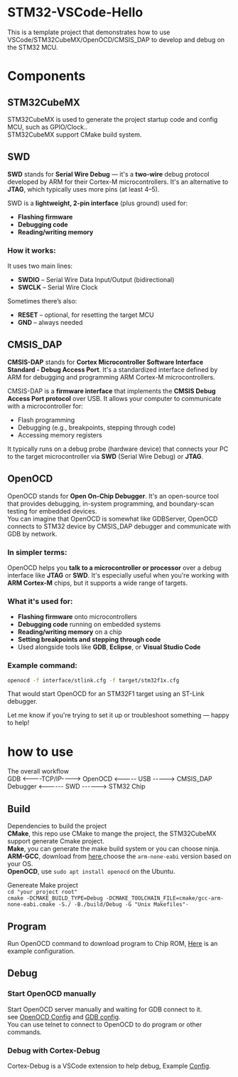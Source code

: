 # STM32-VSCode-Hello
This is a template project that demonstrates how to use VSCode/STM32CubeMX/OpenOCD/CMSIS_DAP
to develop and debug on the STM32 MCU.
# Components
## STM32CubeMX
STM32CubeMX is used to generate the project startup code and config MCU, such as GPIO/Clock..  
STM32CubeMX support CMake build system.
## SWD
**SWD** stands for **Serial Wire Debug** — it's a **two-wire** debug protocol developed by ARM for their Cortex-M microcontrollers. It's an alternative to **JTAG**, which typically uses more pins (at least 4–5).

SWD is a **lightweight, 2-pin interface** (plus ground) used for:
- **Flashing firmware**
- **Debugging code**
- **Reading/writing memory**

### How it works:
It uses two main lines:
- **SWDIO** – Serial Wire Data Input/Output (bidirectional)
- **SWCLK** – Serial Wire Clock

Sometimes there’s also:
- **RESET** – optional, for resetting the target MCU
- **GND** – always needed

## CMSIS_DAP
**CMSIS-DAP** stands for **Cortex Microcontroller Software Interface Standard - Debug Access Port**. It's a standardized interface defined by ARM for debugging and programming ARM Cortex-M microcontrollers.

CMSIS-DAP is a **firmware interface** that implements the **CMSIS Debug Access Port protocol** over USB. It allows your computer to communicate with a microcontroller for:

- Flash programming
- Debugging (e.g., breakpoints, stepping through code)
- Accessing memory registers

It typically runs on a debug probe (hardware device) that connects your PC to the target microcontroller via **SWD** (Serial Wire Debug) or **JTAG**.

## OpenOCD
OpenOCD stands for **Open On-Chip Debugger**. It's an open-source tool that provides debugging, in-system programming, and boundary-scan testing for embedded devices.  
You can imagine that OpenOCD is somewhat like GDBServer, OpenOCD connects to STM32 device by CMSIS_DAP debugger and communicate with GDB by network.

### In simpler terms:
OpenOCD helps you **talk to a microcontroller or processor** over a debug interface like **JTAG** or **SWD**. It's especially useful when you're working with **ARM Cortex-M** chips, but it supports a wide range of targets.

### What it's used for:
- **Flashing firmware** onto microcontrollers
- **Debugging code** running on embedded systems
- **Reading/writing memory** on a chip
- **Setting breakpoints and stepping through code**
- Used alongside tools like **GDB**, **Eclipse**, or **Visual Studio Code**

### Example command:
```bash
openocd -f interface/stlink.cfg -f target/stm32f1x.cfg
```

That would start OpenOCD for an STM32F1 target using an ST-Link debugger.

Let me know if you're trying to set it up or troubleshoot something — happy to help!

# how to use
The overall workflow  
GDB <----TCP/IP----> OpenOCD <----- USB -----> CMSIS_DAP Debugger <------ SWD ------> STM32 Chip
## Build
Dependencies to build the project  
**CMake**, this repo use CMake to mange the project, the STM32CubeMX support generate Cmake project.  
**Make**, you can generate the make build system or you can choose ninja.    
**ARM-GCC**, download from [here](https://developer.arm.com/downloads/-/arm-gnu-toolchain-downloads),choose the `arm-none-eabi` version based on your OS.  
**OpenOCD**, use `sudo apt install openocd` on the Ubuntu.  

Genereate Make project    
`cd "your project root"`  
`cmake -DCMAKE_BUILD_TYPE=Debug -DCMAKE_TOOLCHAIN_FILE=cmake/gcc-arm-none-eabi.cmake -S./ -B./build/Debug -G "Unix Makefiles"·`  
## Program
Run OpenOCD command to download program to Chip ROM, [Here](https://github.com/flj512/STM32-VSCode-Hello/blob/3beb2af712062a41f3ef0ae8f0696db22f6a2be2/.vscode/tasks.json#L9) is an example configuration.  

## Debug
### Start OpenOCD manually
Start OpenOCD server manually and waiting for GDB connect to it.  
see [OpenOCD Config](https://github.com/flj512/STM32-VSCode-Hello/blob/3beb2af712062a41f3ef0ae8f0696db22f6a2be2/.vscode/tasks.json#L51) and [GDB config](https://github.com/flj512/STM32-VSCode-Hello/blob/3beb2af712062a41f3ef0ae8f0696db22f6a2be2/.vscode/launch.json#L27).  
You can use telnet to connect to OpenOCD to do program or other commands.  
### Debug with Cortex-Debug
Cortex-Debug is a VSCode extension to help debug, Example [Config](https://github.com/flj512/STM32-VSCode-Hello/blob/3beb2af712062a41f3ef0ae8f0696db22f6a2be2/.vscode/launch.json#L12).
